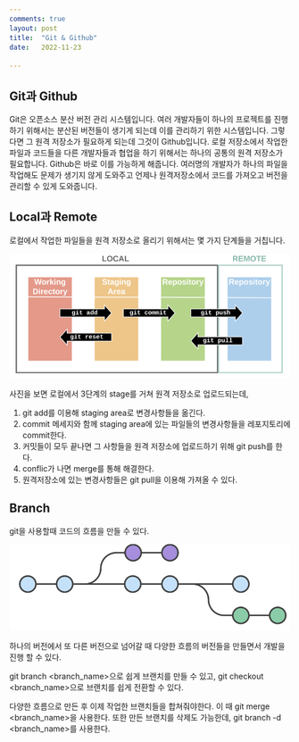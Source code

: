 ```yaml
---
comments: true
layout: post
title:  "Git & Github"
date:   2022-11-23

---
```

## Git과 Github

Git은 오픈소스 분산 버전 관리 시스템입니다. 여러 개발자들이 하나의 프로젝트를 진행하기 위해서는 분산된 버전들이 생기게 되는데 이를 관리하기 위한 시스템입니다. 그렇다면 그 원격 저장소가 필요하게 되는데 그것이 Github입니다. 로컬 저장소에서 작업한 파일과 코드들을 다른 개발자들과 협업을 하기 위해서는 하나의 공통의 원격 저장소가 필요합니다. Github은 바로 이를 가능하게 해줍니다. 여러명의 개발자가 하나의 파일을 작업해도 문제가 생기지 않게 도와주고 언제나 원격저장소에서 코드를 가져오고 버전을 관리할 수 있게 도와줍니다.

## Local과 Remote

로컬에서 작업한 파일들을 원격 저장소로 올리기 위해서는 몇 가지 단계들을 거칩니다.

<img src="/assets/img/githubstage.png" alt=""> 

사진을 보면 로컬에서 3단계의 stage를 거쳐 원격 저장소로 업로드되는데, 

1. git add를 이용해 staging area로 변경사항들을 옮긴다.
2. commit 메세지와 함께 staging area에 있는 파일들의 변경사항들을 레포지토리에 commit한다.
3. 커밋들이 모두 끝나면 그 사항들을 원격 저장소에 업로드하기 위해 git push를 한다.
4. conflic가 나면 merge를 통해 해결한다.
5. 원격저장소에 있는 변경사항들은 git pull을 이용해 가져올 수 있다.

## Branch

git을 사용할때 코드의 흐름을 만들 수 있다.

<img src="/assets/img/gitbranch.png" alt="">

하나의 버전에서 또 다른 버전으로 넘어갈 때 다양한 흐름의 버전들을 만들면서 개발을 진행 할 수 있다.

git branch <branch_name>으로 쉽게 브랜치를 만들 수 있고, git checkout <branch_name>으로 브랜치를 쉽게 전환할 수 있다.

다양한 흐름으로 만든 후 이제 작업한 브랜치들을 합쳐줘야한다. 이 때 git merge <branch_name>을 사용한다. 또한 만든 브랜치를 삭제도 가능한데, git branch -d <branch_name>를 사용한다.